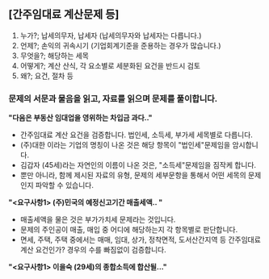 ## [간주임대료 계산문제 등]

1. 누가?; 납세의무자, 납세자 (납세의무자와 납세자는 다릅니다.)
2. 언제?; 손익의 귀속시기 (기업회계기준을 준용하는 경우가 많습니다.)
3. 무엇을?; 해당하는 세목
4. 어떻게?; 계산 산식, 각 요소별로 세분화된 요건을 반드시 검토
5. 왜?; 요건, 절차 등

### 문제의 서문과 물음을 읽고, 자료를 읽으며 문제를 풀이합니다. 

**"다음은 부동산 임대업을 영위하는 차입금 과다.."**
- 간주임대료 계산 요건을 검증합니다. 법인세, 소득세, 부가세 세목별로 다릅니다.
- (주)대한 이라는 기업의 명칭이 나온 것은 해당 항목이 "법인세"문제임을 암시합니다.
- 김갑자 (45세)라는 자연인의 이름이 나온 것은, "소득세"문제임을 짐작케 합니다.
- 뿐만 아니라, 함께 제시된 자료의 유형, 문제의 세부문항을 통해서 어떤 세목의 문제인지 파악할 수 있습니다.

**"<요구사항1> (주)민국의 예정신고기간 매출세액.. "**
- 매출세액을 물은 것은 부가가치세 문제라는 것입니다.
- 문제의 주인공이 매출, 매입 중 어디에 해당하는지 각 항목별로 판단합니다.
- 면세, 주택, 주택 중에서는 매매, 임대, 상가, 정착면적, 도서산간지역 등
간주임대료 계산 요건인가? 경우의 수를 빠짐없이 검증합니다. 

**"<요구사항1> 이을숙 (29세)의 종합소득에 합산될..."**



